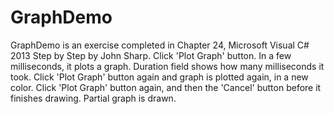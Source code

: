 GraphDemo
=========
GraphDemo is an exercise completed in Chapter 24, Microsoft Visual C# 2013 Step by Step by John Sharp.  Click 'Plot Graph' button. In a few milliseconds, it plots a graph.  Duration field shows how many milliseconds it took.  Click 'Plot Graph' button again 
and graph is plotted again, in a new color.  Click 'Plot Graph' button again, and then the 'Cancel' button before it finishes drawing.  Partial graph is drawn.  
